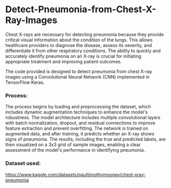 # Detect-Pneumonia-from-Chest-X-Ray-Images

Chest X-rays are necessary for detecting pneumonia because they provide critical visual information about the condition of the lungs. This allows healthcare providers to diagnose the disease, assess its severity, and differentiate it from other respiratory conditions. The ability to quickly and accurately identify pneumonia on an X-ray is crucial for initiating appropriate treatment and improving patient outcomes.

The code provided is designed to detect pneumonia from chest X-ray images using a Convolutional Neural Network (CNN) implemented in TensorFlow Keras. 

### Process:
The process begins by loading and preprocessing the dataset, which includes dynamic augmentation techniques to enhance the model's robustness. The model architecture includes multiple convolutional layers with batch normalization, dropout, and residual connections to improve feature extraction and prevent overfitting. The network is trained on augmented data, and after training, it predicts whether an X-ray shows signs of pneumonia. The results, including the true and predicted labels, are then visualized on a 3x3 grid of sample images, enabling a clear assessment of the model's performance in identifying pneumonia.

### Dataset used:
https://www.kaggle.com/datasets/paultimothymooney/chest-xray-pneumonia


